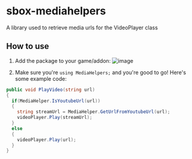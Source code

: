 # sbox-mediahelpers
A library used to retrieve media urls for the VideoPlayer class

## How to use

1. Add the package to your game/addon:
![image](https://github.com/CarsonKompon/sbox-mediahelpers/assets/5159369/c982d29e-d155-4a48-83e8-4f37ef5685d6)

2. Make sure you're `using MediaHelpers;` and you're good to go! Here's some example code:

```cs
public void PlayVideo(string url)
{
  if(MediaHelper.IsYoutubeUrl(url))
  {
    string streamUrl = MediaHelper.GetUrlFromYoutubeUrl(url);
    videoPlayer.Play(streamUrl);
  }
  else
  {
    videoPlayer.Play(url);
  }
}
```
